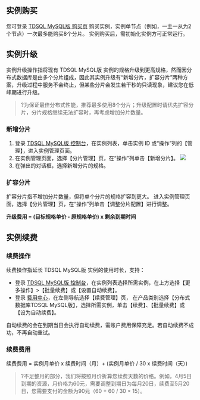 ## 实例购买
您可登录 [TDSQL MySQL版 购买页](https://console.cloud.tencent.com/tdsqld/tdmysql-buy) 购买实例，实例单节点（例如，一主一从为2个节点）一次最多能购买8个分片。
实例购买后，需初始化实例方可正常运行。


## 实例升级
实例升级操作指将现有 TDSQL MySQL版 实例的规格升级到更高规格，然而因分布式数据库是由多个分片组成，因此其实例升级有“新增分片，扩容分片”两种方案，升级过程中服务不会终止，但某些分片会发生若干秒的只读现象，建议您在低峰期进行升级。
>?为保证最佳分布式性能，推荐最多使用8个分片；升级配置时请优先扩容分片，分片规格继续无法扩容时，再考虑增加分片数量。

### 新增分片
1. 登录 [TDSQL MySQL版 控制台](https://console.cloud.tencent.com/tdsqld)，在实例列表，单击实例 ID 或“操作”列的【管理】，进入实例管理页面。
2. 在实例管理页面，选择【分片管理】页，在“操作”列单击【新增分片】。
![](https://main.qcloudimg.com/raw/a7374f42efa6198b020b8dee64a00eb9.png)
3. 在弹出的对话框，选择新增分片的规格。

### 扩容分片
扩容分片指不增加分片数量，但将单个分片的规格扩容到更大。
进入实例管理页面，选择【分片管理】页，在“操作”列单击【调整分片配置】进行调整。

**升级费用 = (目标规格单价 - 原规格单价) x 剩余到期时间**

## 实例续费

### 续费操作
续费操作指延长 TDSQL MySQL版 实例的使用时长，支持：
- 登录 [TDSQL MySQL版 控制台](https://console.cloud.tencent.com/tdsqld)，在实例列表选择所需实例，在上方选择【更多操作】>【批量续费】或【设置自动续费】。
- 登录 [费用中心](https://console.cloud.tencent.com/account/renewal)，在左侧导航选择【续费管理】页， 在产品类别选择【分布式数据库TDSQL MySQL版】，选择所需实例，单击【续费】、【批量续费】或【设为自动续费】。

自动续费的会在到期当日会执行自动续费，需账户费用保障充足。若自动续费不成功，不再自动重试。

### 续费费用
续费费用 = 实例月单价 x 续费时间（月）+ (实例月单价 / 30 x 续费时间（天）)

>?不足整月的部分，我们将按照月价折算您续费天数的价格。例如，4月5日到期的资源，月价格为60元，需要调整到期日为每月20日，续费至5月20日，您需要支付的金额为90元（60 + 60 / 30 × 15）。
